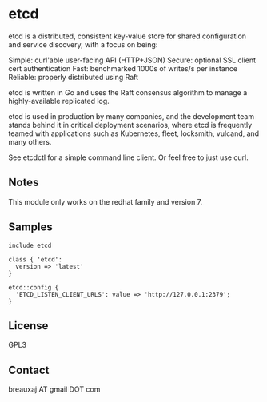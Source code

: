 etcd
====

etcd is a distributed, consistent key-value store for shared configuration and
service discovery, with a focus on being:

Simple: curl'able user-facing API (HTTP+JSON)
Secure: optional SSL client cert authentication
Fast: benchmarked 1000s of writes/s per instance
Reliable: properly distributed using Raft

etcd is written in Go and uses the Raft consensus algorithm to manage a
highly-available replicated log.

etcd is used in production by many companies, and the development team stands
behind it in critical deployment scenarios, where etcd is frequently teamed with
applications such as Kubernetes, fleet, locksmith, vulcand, and many others.

See etcdctl for a simple command line client. Or feel free to just use curl.

Notes
-----

This module only works on the redhat family and version 7.

Samples
-------
```
include etcd
```
```
class { 'etcd':
  version => 'latest'
}
```
```
etcd::config {
  'ETCD_LISTEN_CLIENT_URLS': value => 'http://127.0.0.1:2379'; 
}
```

License
-------
GPL3

Contact
-------
breauxaj AT gmail DOT com
